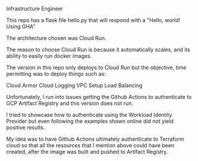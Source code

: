 Infrastructure Engineer


This repo has a flask file hello.py that will respond with a "Hello, world! Using GHA"

The architecture chosen was Cloud Run. 

The reason to choose Cloud Run is because it automatically scales, and its ability to easily run docker images.

The version in this repo only deploys to Cloud Run but the objective, time permitting was to deploy things such as:

Cloud Armor
Cloud Logging
VPC Setup 
Load Balancing

Unfortunately, I run into issues getting the Github Actions to authenticate to GCP Artifact Registry and this version does not run.

I tried to showcase how to authenticate using the Workload Identity Provider but even following the examples shown online did not yield positive results.

My idea was to have Github Actions ultimately authenticate to Terraform cloud so that all the resources that I mention above could have been created, after the image was built and pushed to Artifact Registry.